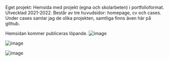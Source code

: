 Eget projekt: Hemsida med projekt (egna och skolarbeten) i portfolioformat. Utvecklad 2021-2022. 
Består av tre huvudsidor: homepage, cv och cases. Under cases samlar jag de olika projekten, samtliga finns även här på github.

Hemsidan kommer publiceras löpande.
![image](https://user-images.githubusercontent.com/30622818/148959493-603d881a-3f92-4188-9550-277752f7e455.png)

![image](https://user-images.githubusercontent.com/30622818/148959564-093fbf97-86b6-4a5f-9114-7b471bae4d3f.png)

![image](https://user-images.githubusercontent.com/30622818/148959591-81fc1f76-657b-4c08-9d5f-86bf35e7f856.png)


